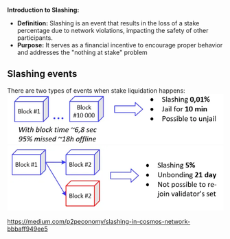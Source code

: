 **Introduction to Slashing:**

-   **Definition:** Slashing is an event that results in the loss of a stake percentage due to network violations, impacting the safety of other participants.
-   **Purpose:** It serves as a financial incentive to encourage proper behavior and addresses the "nothing at stake" problem


## Slashing events
There are two types of events when stake liquidation happens:
![alt text](image.png)
![alt text](image-1.png)

https://medium.com/p2peconomy/slashing-in-cosmos-network-bbbaff949ee5